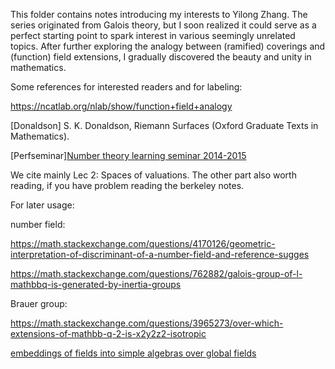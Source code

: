 This folder contains notes introducing my interests to Yilong Zhang. The series originated from Galois theory, but I soon realized it could serve as a perfect starting point to spark interest in various seemingly unrelated topics. After further exploring the analogy between (ramified) coverings and (function) field extensions, I gradually discovered the beauty and unity in mathematics.

Some references for interested readers and for labeling:

https://ncatlab.org/nlab/show/function+field+analogy

\[Donaldson\] S. K. Donaldson, Riemann Surfaces (Oxford Graduate Texts in Mathematics).

\[Perfseminar\][Number theory learning seminar 2014-2015](http://math.stanford.edu/~conrad/Perfseminar/)

We cite mainly Lec 2: Spaces of valuations. The other part also worth reading, if you have problem reading the berkeley notes.



For later usage:

number field:

https://math.stackexchange.com/questions/4170126/geometric-interpretation-of-discriminant-of-a-number-field-and-reference-sugges

https://math.stackexchange.com/questions/762882/galois-group-of-l-mathbbq-is-generated-by-inertia-groups

Brauer group:

https://math.stackexchange.com/questions/3965273/over-which-extensions-of-mathbb-q-2-is-x2y2z2-isotropic

[embeddings of fields into simple algebras over global fields](https://projecteuclid.org/journals/asian-journal-of-mathematics/volume-18/issue-2/Embeddings-of-fields-into-simple-algebras-over-global-fields/ajm/1409168529.pdf)

